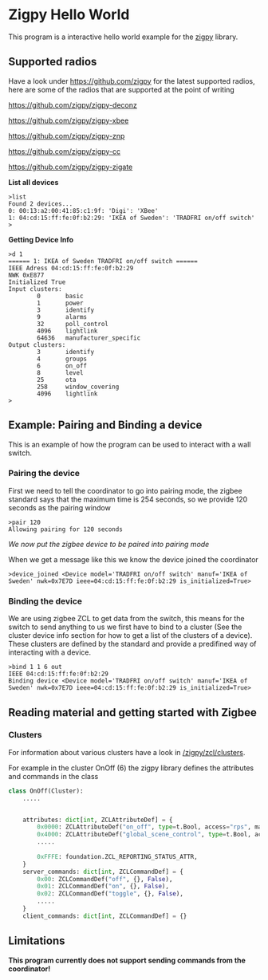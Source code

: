 # Zigpy Hello World
This program is a interactive hello world example for the [zigpy](https://github.com/zigpy/zigpy) library.

## Supported radios
Have a look under https://github.com/zigpy for the latest supported radios, here are some of the radios that are supported at the point of writing

https://github.com/zigpy/zigpy-deconz

https://github.com/zigpy/zigpy-xbee

https://github.com/zigpy/zigpy-znp

https://github.com/zigpy/zigpy-cc

https://github.com/zigpy/zigpy-zigate

**List all devices**
```
>list
Found 2 devices...
0: 00:13:a2:00:41:85:c1:9f: 'Digi': 'XBee'
1: 04:cd:15:ff:fe:0f:b2:29: 'IKEA of Sweden': 'TRADFRI on/off switch'
>
```
**Getting Device Info**
```
>d 1
====== 1: IKEA of Sweden TRADFRI on/off switch ====== 
IEEE Adress 04:cd:15:ff:fe:0f:b2:29
NWK 0xE877
Initialized True
Input clusters:
        0       basic
        1       power
        3       identify
        9       alarms
        32      poll_control
        4096    lightlink
        64636   manufacturer_specific
Output clusters:
        3       identify
        4       groups
        6       on_off
        8       level
        25      ota
        258     window_covering
        4096    lightlink
>
```

## Example: Pairing and Binding a device
This is an example of how the program can be used to interact with a wall switch.

### Pairing the device

First we need to tell the coordinator to go into pairing mode, the zigbee standard says that the maximum time is 254 seconds, so we provide 120 seconds as the pairing window

```
>pair 120
Allowing pairing for 120 seconds
```
*We now put the zigbee device to be paired into pairing mode*

When we get a message like this we know the device joined the coordinator
```
>device_joined <Device model='TRADFRI on/off switch' manuf='IKEA of Sweden' nwk=0x7E7D ieee=04:cd:15:ff:fe:0f:b2:29 is_initialized=True>
```
### Binding the device
We are using zigbee ZCL to get data from the switch, this means for the switch to send anything to us we first have to bind to a cluster (See the cluster device info section for how to get a list of the clusters of a device). These clusters are defined by the standard and provide a predifined way of interacting with a device.

```
>bind 1 1 6 out
IEEE 04:cd:15:ff:fe:0f:b2:29
Binding device <Device model='TRADFRI on/off switch' manuf='IKEA of Sweden' nwk=0x7E7D ieee=04:cd:15:ff:fe:0f:b2:29 is_initialized=True>
``` 

## Reading material and getting started with Zigbee



### Clusters
For information about various clusters have a look in [/zigpy/zcl/clusters](https://github.com/zigpy/zigpy/blob/dev/zigpy/zcl/clusters/).

For example in the cluster OnOff (6) the zigpy library defines the attributes and commands in the class
```python
class OnOff(Cluster):
    .....


    attributes: dict[int, ZCLAttributeDef] = {
        0x0000: ZCLAttributeDef("on_off", type=t.Bool, access="rps", mandatory=True),
        0x4000: ZCLAttributeDef("global_scene_control", type=t.Bool, access="r"),
        .....
     
        0xFFFE: foundation.ZCL_REPORTING_STATUS_ATTR,
    }
    server_commands: dict[int, ZCLCommandDef] = {
        0x00: ZCLCommandDef("off", {}, False),
        0x01: ZCLCommandDef("on", {}, False),
        0x02: ZCLCommandDef("toggle", {}, False),
        .....
    }
    client_commands: dict[int, ZCLCommandDef] = {}
```


## Limitations
**This program currently does not support sending commands from the coordinator!**
